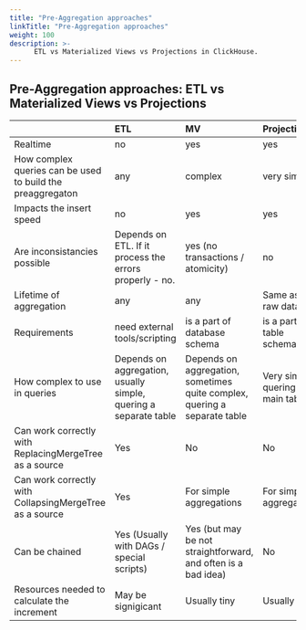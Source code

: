 ```yaml
---
title: "Pre-Aggregation approaches"
linkTitle: "Pre-Aggregation approaches"
weight: 100
description: >-
      ETL vs Materialized Views vs Projections in ClickHouse.
---
```


## Pre-Aggregation approaches: ETL vs Materialized Views vs Projections


|  | ETL | MV | Projections | 
|:-|:-|:-|:-|
| Realtime | no | yes | yes |
| How complex queries can be used to build the preaggregaton | any | complex | very simple |
| Impacts the insert speed | no | yes | yes |
| Are inconsistancies possible | Depends on ETL. If it process the errors properly - no. | yes (no transactions / atomicity) | no |
| Lifetime of aggregation | any | any | Same as the raw data |
| Requirements | need external tools/scripting | is a part of database schema | is a part of table schema |
| How complex to use in queries | Depends on aggregation, usually simple, quering a separate table | Depends on aggregation, sometimes quite complex, quering a separate table | Very simple, quering the main table |
| Can work correctly with ReplacingMergeTree as a source | Yes | No | No |
| Can work correctly with CollapsingMergeTree as a source | Yes | For simple aggregations | For simple aggregations |
| Can be chained | Yes (Usually with DAGs / special scripts) | Yes (but may be not straightforward, and often is a bad idea) | No |
| Resources needed to calculate the increment | May be signigicant | Usually tiny | Usually tiny |
